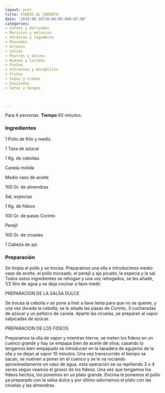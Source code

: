 ```yaml
---
layout: post
title: FIDEOS AL CORINTO
date: '2010-09-16T20:00:00.000-07:00'
categories:
- Carnes y derivados
- Mariscos y moluscos
- Verduras y legumbres
- Pescados
- Arroces
- Salsas
- Postres y dulces
- Huevos y lacteos
- Pastas
- Entrantes y bocadillos
- Frutas
- Sopas y cremas
- Ensaladas
- Setas y hongos
 


---
```


Para 4 personas.
<b>Tiempo</b> 60 minutos.

<h3>Ingredientes</h3>

1 Pollo de Kilo y medio

1 Taza de azúcar

1 Kg. de cebollas

Canela molida

Medio vaso de aceite

100 Gr. de almendras

Sal, especias

1 Kg. de fideos

100 Gr. de pasas Corinto

Perejil

100 Gr. de ciruelas

1 Cabeza de ajo

<h3>Preparación</h3>

Se limpia el pollo y se trocea. Preparamos una olla e introducimos medio vaso de aceite, el pollo troceado, el perejil y ajo picado, la especia y la sal. Todos estos ingredientes se rehogan y una vez rehogados, se les añade, 1/2 litro de agua y se deja cocinar a llave medir.

PREPARACION DE LA SALSA DULCE

Se trocea la cebolla v se pone a freír a llave lenta para que no se queme, y una vez dorada la cebolla, se le añade las pasas de Corinto, 3 cucharadas de azúcar y un pellizco de canela. Aparte las ciruelas ,se preparan al vapor salpicadas de azúcar.

PREPARACION DE LOS FIDEOS

Preparamos la olla de vapor y mientras hierve, se meten los fideos en un cuenco grande y hay se empapa bien de aceite de oliva; casando lo tengamos bien empapado se introducen en la tapadera de agujeros de la olla y se dejan al vapor 10 minutos. Una vez transcurrido el tiempo se sacan, se vuelven a poner en el cuenco y se le va rociando aproximadamente un vaso de agua, esta operación se va repitiendo 3 o 4 veces según veamos el grosor de los fideos. Una vez que tengamos los fideos hechos, los ponemos en un plato grande. Encima le ponemos el pollo ya preparado con la salsa dulce y por último adornamos el plato con las ciruelas y las almendras.

